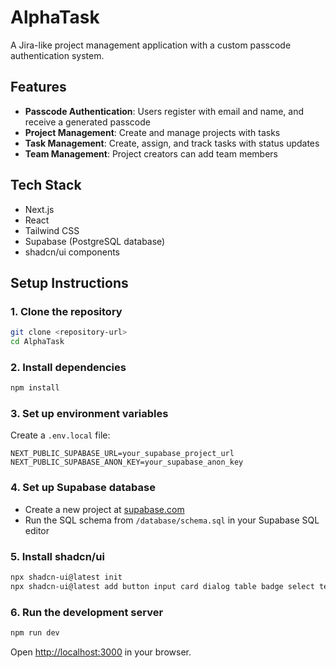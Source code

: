 # AlphaTask
A Jira-like project management application with a custom passcode authentication system.

## Features
- **Passcode Authentication**: Users register with email and name, and receive a generated passcode  
- **Project Management**: Create and manage projects with tasks  
- **Task Management**: Create, assign, and track tasks with status updates  
- **Team Management**: Project creators can add team members  

## Tech Stack
- Next.js  
- React  
- Tailwind CSS  
- Supabase (PostgreSQL database)  
- shadcn/ui components  

## Setup Instructions

### 1. Clone the repository
```bash
git clone <repository-url>
cd AlphaTask
```

### 2. Install dependencies
```bash
npm install
```

### 3. Set up environment variables
Create a `.env.local` file:
```env
NEXT_PUBLIC_SUPABASE_URL=your_supabase_project_url
NEXT_PUBLIC_SUPABASE_ANON_KEY=your_supabase_anon_key
```

### 4. Set up Supabase database
- Create a new project at [supabase.com](https://supabase.com)
- Run the SQL schema from `/database/schema.sql` in your Supabase SQL editor

### 5. Install shadcn/ui
```bash
npx shadcn-ui@latest init
npx shadcn-ui@latest add button input card dialog table badge select textarea toast form alert
```

### 6. Run the development server
```bash
npm run dev
```

Open [http://localhost:3000](http://localhost:3000) in your browser.
